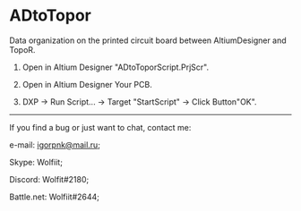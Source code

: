 # ADtoTopor
Data organization on the printed circuit board between AltiumDesigner and TopoR.

1) Open in Altium Designer "ADtoToporScript.PrjScr".

2) Open in Altium Designer Your PCB.

3) DXP -> Run Script... -> Target "StartScript" -> Click Button"OK". 

---------
If you find a bug or just want to chat, contact me:

e-mail:     igorpnk@mail.ru;

Skype:      Wolfiit;

Discord:    Wolfit#2180;

Battle.net: Wolfiit#2644;